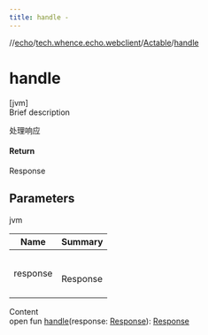 ```yaml
---
title: handle -
---
```

//[echo](../../index.md)/[tech.whence.echo.webclient](../index.md)/[Actable](index.md)/[handle](handle.md)



# handle  
[jvm]  
Brief description  


处理响应



#### Return  


Response



## Parameters  
  
jvm  
  
|  Name|  Summary| 
|---|---|
| response| <br><br>Response<br><br>
  
  
Content  
open fun [handle](handle.md)(response: [Response](../../tech.whence.echo.webclient.response/-response/index.md)): [Response](../../tech.whence.echo.webclient.response/-response/index.md)  



